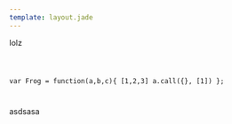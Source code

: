 ```yaml
---
template: layout.jade
---
```




lolz


<code class=lang-js>

  var Frog = function(a,b,c){
    [1,2,3]
    a.call({}, [1])
  };

</code>


asdsasa
